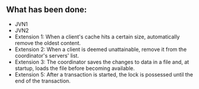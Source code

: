 ## What has been done:
- JVN1
- JVN2
- Extension 1: When a client's cache hits a certain size, automatically remove the oldest content.
- Extension 2: When a client is deemed unattainable, remove it from the coordinator's servers' list.
- Extension 3: The coordinator saves the changes to data in a file and, at startup, loads the file before becoming available.
- Extension 5: After a transaction is started, the lock is possessed until the end of the transaction.
